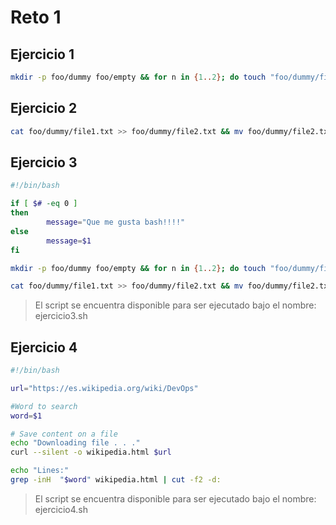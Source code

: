# Reto 1

## Ejercicio 1
```bash
mkdir -p foo/dummy foo/empty && for n in {1..2}; do touch "foo/dummy/file$n.txt"; done && echo "Me encanta bash\!\!" >> foo/dummy/file1.txt
```

## Ejercicio 2

```bash
cat foo/dummy/file1.txt >> foo/dummy/file2.txt && mv foo/dummy/file2.txt foo/empty
```

## Ejercicio 3

```bash
#!/bin/bash

if [ $# -eq 0 ]
then
        message="Que me gusta bash!!!!"
else
        message=$1
fi

mkdir -p foo/dummy foo/empty && for n in {1..2}; do touch "foo/dummy/file$n.txt"; done && echo $message >> foo/dummy/file1.txt

cat foo/dummy/file1.txt >> foo/dummy/file2.txt && mv foo/dummy/file2.txt foo/empty
```

> El script se encuentra disponible para ser ejecutado bajo el nombre: ejercicio3.sh


## Ejercicio 4

```bash
#!/bin/bash

url="https://es.wikipedia.org/wiki/DevOps"

#Word to search
word=$1

# Save content on a file
echo "Downloading file . . ."
curl --silent -o wikipedia.html $url

echo "Lines:"
grep -inH  "$word" wikipedia.html | cut -f2 -d:
```
> El script se encuentra disponible para ser ejecutado bajo el nombre: ejercicio4.sh
